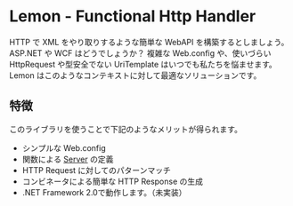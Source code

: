 Lemon - Functional Http Handler
===

HTTP で XML をやり取りするような簡単な WebAPI を構築するとしましょう。
ASP.NET や WCF はどうでしょうか？
複雑な Web.config や、使いづらい HttpRequest や型安全でない UriTemplate はいつでも私たちを悩ませます。
Lemon はこのようなコンテキストに対して最適なソリューションです。

特徴
---
このライブラリを使うことで下記のようなメリットが得られます。

* シンプルな Web.config
* 関数による [Server](https://github.com/otf/lemon/blob/master/solution/LemonSample.Code/Server.fs "Server.fs") の定義
* HTTP Request に対してのパターンマッチ
* コンビネータによる簡単な HTTP Response の生成
* .NET Framework 2.0で動作します。（未実装）